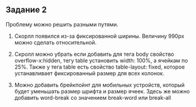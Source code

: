 ## Задание 2

Проблему можно решить разными путями.

1. Скорлл появился из-за фиксированной ширины. Величину 990px можно сделать относительной.

2. Скролл можно убрать если добавить для тега body свойство overflow-x:hidden, тегу table установить width: 100%, а ячейкам по 25%. Также у тега table есть свойство table-layout: fixed, которое устанавливает фиксированный размер для всех колонок.

3. Можно добавить брейкпойнт для мобильных устройств, который будет уменьшать размер шрифта и размер ячеек. Здесь же можно добавить word-break со значением break-word или break-all
